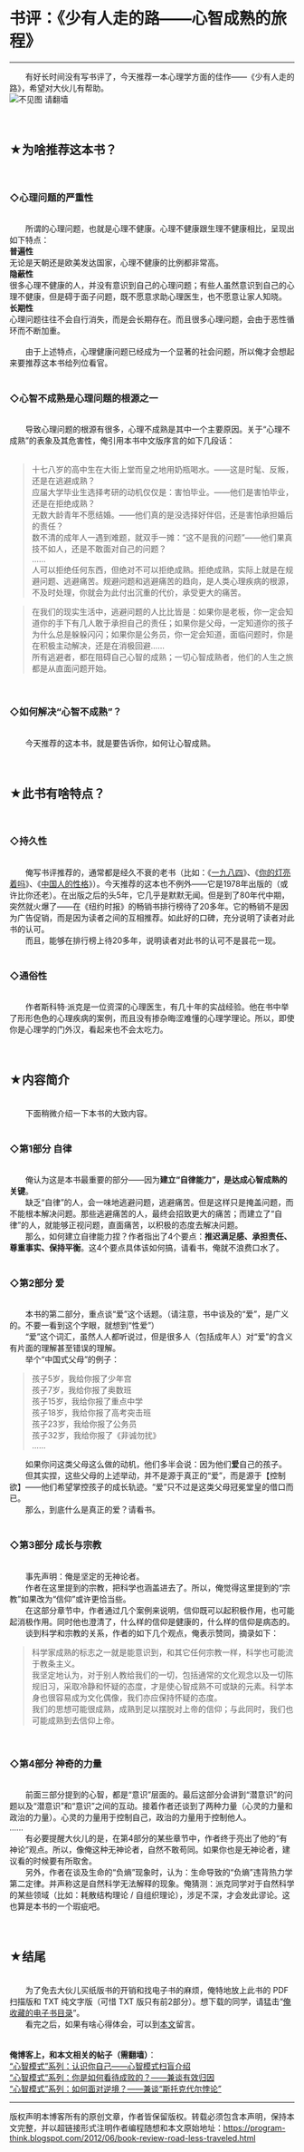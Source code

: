 # 书评：《少有人走的路——心智成熟的旅程》 

-----

<div class="post-body entry-content">
　　有好长时间没有写书评了，今天推荐一本心理学方面的佳作——《少有人走的路》，希望对大伙儿有帮助。<br/>
<img alt="不见图 请翻墙" src="images/4E9d4JcJgrjomF9AYJcmnV6G7MrCnk8egfAJPbiD7Y0qyTCl0VLN-0jrdwjCHgQhGvsg3PKKPynJjZLuJEiqoaTM_dbNLvKogzEappOUqJUPtlyACQ"/><a name="more"></a><br/>
<br/>
<br/>
<h2>★为啥推荐这本书？</h2><br/>
<h3>◇心理问题的严重性</h3><br/>
　　所谓的心理问题，也就是心理不健康。心理不健康跟生理不健康相比，呈现出如下特点：<br/>
<b>普遍性</b><br/>
无论是天朝还是欧美发达国家，心理不健康的比例都非常高。<br/>
<b>隐蔽性</b><br/>
很多心理不健康的人，并没有意识到自己的心理问题；有些人虽然意识到自己的心理不健康，但是碍于面子问题，既不愿意求助心理医生，也不愿意让家人知晓。<br/>
<b>长期性</b><br/>
心理问题往往不会自行消失，而是会长期存在。而且很多心理问题，会由于恶性循环而不断加重。<br/>
<br/>
　　由于上述特点，心理健康问题已经成为一个显著的社会问题，所以俺才会想起来要推荐这本书给列位看官。<br/>
<br/>
<h3>◇心智不成熟是心理问题的根源之一</h3><br/>
　　导致心理问题的根源有很多，心理不成熟是其中一个主要原因。关于“心理不成熟”的表象及其危害性，俺引用本书中文版序言的如下几段话：<br/>
<br/>
<blockquote>十七八岁的高中生在大街上堂而皇之地用奶瓶喝水。——这是时髦、反叛，还是在逃避成熟？<br/>
应届大学毕业生选择考研的动机仅仅是：害怕毕业。——他们是害怕毕业，还是在拒绝成熟？<br/>
无数大龄青年不愿结婚。——他们真的是没选择好伴侣，还是害怕承担婚后的责任？<br/>
数不清的成年人一遇到难题，就双手一摊：“这不是我的问题”——他们果真技不如人，还是不敢面对自己的问题？<br/>
……<br/>
人可以拒绝任何东西，但绝对不可以拒绝成熟。拒绝成熟，实际上就是在规避问题、逃避痛苦。规避问题和逃避痛苦的趋向，是人类心理疾病的根源，不及时处理，你就会为此付出沉重的代价，承受更大的痛苦。</blockquote><blockquote>在我们的现实生活中，逃避问题的人比比皆是：如果你是老板，你一定会知道你的手下有几人敢于承担自己的责任；如果你是父母，一定知道你的孩子为什么总是躲躲闪闪；如果你是公务员，你一定会知道，面临问题时，你是在积极主动解决，还是在消极回避……<br/>
所有逃避者，都在阻碍自己心智的成熟；一切心智成熟者，他们的人生之旅都是从直面问题开始。</blockquote><br/>
<h3>◇如何解决“心智不成熟”？</h3><br/>
　　今天推荐的这本书，就是要告诉你，如何让心智成熟。<br/>
<br/>
<br/>
<h2>★此书有啥特点？</h2><br/>
<h3>◇持久性</h3><br/>
　　俺写书评推荐的，通常都是经久不衰的老书（比如：《<a href="../../2009/06/book-review-1984.md">一九八四</a>》、《<a href="../../2009/07/book-review-are-your-lights-on.md">你的灯亮着吗</a>》、《<a href="../../2011/02/book-review-chinese-characteristics.md">中国人的性格</a>》）。今天推荐的这本也不例外——它是1978年出版的（或许比你还老）。在出版之后的头5年，它几乎是默默无闻。但是到了80年代中期，突然就火爆了——在《纽约时报》的畅销书排行榜待了20多年。它的畅销不是因为广告促销，而是因为读者之间的互相推荐。如此好的口碑，充分说明了读者对此书的认可。<br/>
　　而且，能够在排行榜上待20多年，说明读者对此书的认可不是昙花一现。<br/>
<br/>
<h3>◇通俗性</h3><br/>
　　作者斯科特·派克是一位资深的心理医生，有几十年的实战经验。他在书中举了形形色色的心理疾病的案例，而且没有掺杂晦涩难懂的心理学理论。所以，即使你是心理学的门外汉，看起来也不会太吃力。<br/>
<br/>
<br/>
<h2>★内容简介</h2><br/>
　　下面稍微介绍一下本书的大致内容。<br/>
<br/>
<h3>◇第1部分 自律</h3><br/>
　　俺认为这是本书最重要的部分——因为<b>建立“自律能力”，是达成心智成熟的关键</b>。<br/>
　　缺乏“自律”的人，会一味地逃避问题，逃避痛苦。但是这样只是掩盖问题，而不能根本解决问题。那些逃避痛苦的人，最终会招致更大的痛苦；而建立了“自律”的人，就能够正视问题，直面痛苦，以积极的态度去解决问题。<br/>
　　那么，如何建立自律能力捏？作者指出了4个要点：<b>推迟满足感、承担责任、尊重事实、保持平衡</b>。这4个要点具体该如何搞，请看书，俺就不浪费口水了。<br/>
<br/>
<h3>◇第2部分 爱</h3><br/>
　　本书的第二部分，重点谈“爱”这个话题。（请注意，书中谈及的“爱”，是广义的。不要一看到这个字眼，就想到“性爱”）<br/>
　　“爱”这个词汇，虽然人人都听说过，但是很多人（包括成年人）对“爱”的含义有片面的理解甚至错误的理解。<br/>
　　举个“中国式父母”的例子：<br/>
<blockquote>孩子5岁，我给你报了少年宫<br/>
孩子7岁，我给你报了奥数班<br/>
孩子15岁，我给你报了重点中学<br/>
孩子18岁，我给你报了高考突击班<br/>
孩子23岁，我给你报了公务员<br/>
孩子32岁，我给你报了《非诚勿扰》<br/>
......</blockquote>　　如果你问这类父母这么做的动机，他们多半会说：因为他们<b>爱</b>自己的孩子。<br/>
　　但其实捏，这些父母的上述举动，并不是源于真正的“爱”，而是源于【控制欲】——他们希望掌控孩子的成长轨迹。“爱”只不过是这类父母冠冕堂皇的借口而已。<br/>
　　那么，到底什么是真正的爱？请看书。<br/>
<br/>
<h3>◇第3部分 成长与宗教</h3><br/>
　　事先声明：俺是坚定的无神论者。<br/>
　　作者在这里提到的宗教，把科学也涵盖进去了。所以，俺觉得这里提到的“宗教”如果改为“信仰”或许更恰当些。<br/>
　　在这部分章节中，作者通过几个案例来说明，信仰既可以起积极作用，也可能起消极作用。同时他也澄清了，什么样的信仰是健康的，什么样的信仰是病态的。<br/>
　　谈到科学和宗教的关系，作者的如下几个观点，俺表示赞同，摘录如下：<br/>
<blockquote>科学家成熟的标志之一就是能意识到，和其它任何宗教一样，科学也可能流于教条主义。<br/>
我坚定地认为，对于别人教给我们的一切，包括通常的文化观念以及一切陈规旧习，采取冷静和怀疑的态度，才是使心智成熟不可或缺的元素。科学本身也很容易成为文化偶像，我们亦应保持怀疑的态度。<br/>
我们的思想可能很成熟，成熟到足以摆脱对上帝的信仰；与此同时，我们也可能成熟到去信仰上帝。</blockquote><br/>
<h3>◇第4部分 神奇的力量</h3><br/>
　　前面三部分提到的心智，都是“意识”层面的。最后这部分会讲到“潜意识”的问题以及“潜意识”和“意识”之间的互动。接着作者还谈到了两种力量（心灵的力量和政治的力量）。心灵的力量用于控制自己，政治的力量用于控制他人。<br/>
......<br/>
　　有必要提醒大伙儿的是，在第4部分的某些章节中，作者终于亮出了他的“有神论”观点。所以，像俺这种无神论者，自然不敢苟同。如果你也是无神论者，建议看的时候要有所取舍。<br/>
　　另外，作者在谈及生命的“负熵”现象时，认为：生命导致的“负熵”违背热力学第二定律。并声称这是自然科学无法解释的现象。俺猜测：派克同学对于自然科学的某些领域（比如：耗散结构理论 / 自组织理论），涉足不深，才会发此谬论。这也算是本书的一个瑕疵吧。<br/>
<br/>
<br/>
<h2>★结尾</h2><br/>
　　为了免去大伙儿买纸版书的开销和找电子书的麻烦，俺特地放上此书的 PDF 扫描版和 TXT 纯文字版（可惜 TXT 版只有前2部分）。想下载的同学，请猛击“<a href="https://github.com/programthink/books" target="_blank">俺收藏的电子书目录</a>”。 <br/>
　　看完之后，如果有啥心得体会，可以到<a href="../../2012/06/book-review-road-less-traveled.md">本文</a>留言。<br/>
<br/>
<br/>
<b>俺博客上，和本文相关的帖子（需翻墙）</b>：<br/>
<a href="../../2010/02/about-mental-model.md">“心智模式”系列：认识你自己——心智模式扫盲介绍</a><br/>
<a href="../../2010/04/how-to-attribute-success-failure.md">“心智模式”系列：你是如何看待成败的？——兼谈有效归因</a><br/>
<a href="../../2012/01/stockdale-paradox.md">“心智模式”系列：如何面对逆境？——兼谈“斯托克代尔悖论”</a>
</div>


------------------------------------------------

版权声明本博客所有的原创文章，作者皆保留版权。转载必须包含本声明，保持本文完整，并以超链接形式注明作者编程随想和本文原始地址：https://program-think.blogspot.com/2012/06/book-review-road-less-traveled.html
